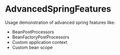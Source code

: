 # AdvancedSpringFeatures
<p>Usage demonstration of advanced spring features like:</p>
<ul>
<li>BeanPostProcessors</li>
<li>BeanFactoryPostProcessors</li>
<li>Custom application context</li>
<li>Custom bean scope</li>
</ul>
